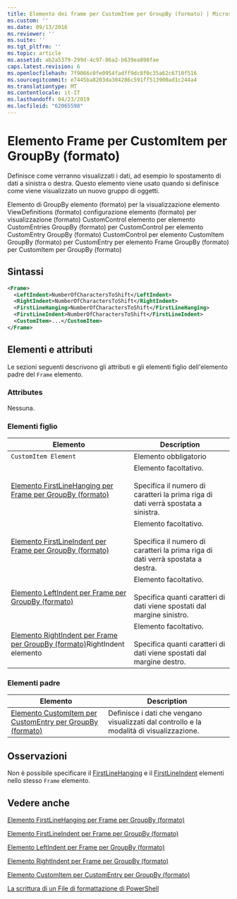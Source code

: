 ```yaml
---
title: Elemento dei frame per CustomItem per GroupBy (formato) | Microsoft Docs
ms.custom: ''
ms.date: 09/13/2016
ms.reviewer: ''
ms.suite: ''
ms.tgt_pltfrm: ''
ms.topic: article
ms.assetid: ab2a5379-299d-4c97-86a2-b639ea890fae
caps.latest.revision: 6
ms.openlocfilehash: 7f9066c0fe0954fadff9dc8f0c35a62c6710f516
ms.sourcegitcommit: e7445ba8203da304286c591ff513900ad1c244a4
ms.translationtype: MT
ms.contentlocale: it-IT
ms.lasthandoff: 04/23/2019
ms.locfileid: "62065598"
---
```

# <a name="frame-element-for-customitem-for-groupby-format"></a>Elemento Frame per CustomItem per GroupBy (formato)

Definisce come verranno visualizzati i dati, ad esempio lo spostamento di dati a sinistra o destra. Questo elemento viene usato quando si definisce come viene visualizzato un nuovo gruppo di oggetti.

Elemento di GroupBy elemento (formato) per la visualizzazione elemento ViewDefinitions (formato) configurazione elemento (formato) per visualizzazione (formato) CustomControl elemento per elemento CustomEntries GroupBy (formato) per CustomControl per elemento CustomEntry GroupBy (formato) CustomControl per elemento CustomItem GroupBy (formato) per CustomEntry per elemento Frame GroupBy (formato) per CustomItem per GroupBy (formato)

## <a name="syntax"></a>Sintassi

```xml
<Frame>
  <LeftIndent>NumberOfCharactersToShift</LeftIndent>
  <RightIndent>NumberOfCharactersToShift</RightIndent>
  <FirstLineHanging>NumberOfCharactersToShift</FirstLineHanging>
  <FirstLineIndent>NumberOfCharactersToShift</FirstLineIndent>
  <CustomItem>...</CustomItem>
</Frame>
```

## <a name="attributes-and-elements"></a>Elementi e attributi

Le sezioni seguenti descrivono gli attributi e gli elementi figlio dell'elemento padre del `Frame` elemento.

### <a name="attributes"></a>Attributes

Nessuna.

### <a name="child-elements"></a>Elementi figlio

|Elemento|Description|
|-------------|-----------------|
|`CustomItem Element`|Elemento obbligatorio|
|[Elemento FirstLineHanging per Frame per GroupBy (formato)](./firstlinehanging-element-for-frame-for-groupby-format.md)|Elemento facoltativo.<br /><br /> Specifica il numero di caratteri la prima riga di dati verrà spostata a sinistra.|
|[Elemento FirstLineIndent per Frame per GroupBy (formato)](./firstlineindent-element-for-frame-for-groupby-format.md)|Elemento facoltativo.<br /><br /> Specifica il numero di caratteri la prima riga di dati verrà spostata a destra.|
|[Elemento LeftIndent per Frame per GroupBy (formato)](./leftindent-element-for-frame-for-groupby-format.md)|Elemento facoltativo.<br /><br /> Specifica quanti caratteri di dati viene spostati dal margine sinistro.|
|[Elemento RightIndent per Frame per GroupBy (formato)](./rightindent-element-for-frame-for-groupby-format.md)RightIndent elemento|Elemento facoltativo.<br /><br /> Specifica quanti caratteri di dati viene spostati dal margine destro.|

### <a name="parent-elements"></a>Elementi padre

|Elemento|Description|
|-------------|-----------------|
|[Elemento CustomItem per CustomEntry per GroupBy (formato)](./customitem-element-for-customentry-for-groupby-format.md)|Definisce i dati che vengano visualizzati dal controllo e la modalità di visualizzazione.|

## <a name="remarks"></a>Osservazioni

Non è possibile specificare il [FirstLineHanging](./firstlinehanging-element-for-frame-for-groupby-format.md) e il [FirstLineIndent](./firstlineindent-element-for-frame-for-groupby-format.md) elementi nello stesso `Frame` elemento.

## <a name="see-also"></a>Vedere anche

[Elemento FirstLineHanging per Frame per GroupBy (formato)](./firstlinehanging-element-for-frame-for-groupby-format.md)

[Elemento FirstLineIndent per Frame per GroupBy (formato)](./firstlineindent-element-for-frame-for-groupby-format.md)

[Elemento LeftIndent per Frame per GroupBy (formato)](./leftindent-element-for-frame-for-groupby-format.md)

[Elemento RightIndent per Frame per GroupBy (formato)](./rightindent-element-for-frame-for-groupby-format.md)

[Elemento CustomItem per CustomEntry per GroupBy (formato)](./customitem-element-for-customentry-for-groupby-format.md)

[La scrittura di un File di formattazione di PowerShell](./writing-a-powershell-formatting-file.md)
